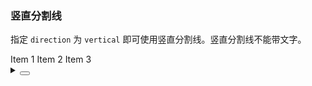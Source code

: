 ### 竖直分割线

指定 `direction` 为 `vertical` 即可使用竖直分割线。竖直分割线不能带文字。

<div class="cell-demo vp-raw">
  <div class="divider-demo">
    <span>Item 1</span>
    <yc-divider direction="vertical" />
    <span>Item 2</span>
    <yc-divider direction="vertical" />
    <span>Item 3</span>
  </div>
</div>

<details>
<summary>
 <button class="code-btn"  >
    <icon-code />
 </button>
</summary>

```vue
<template>
  <div class="divider-demo">
    <span>Item 1</span>
    <yc-divider direction="vertical" />
    <span>Item 2</span>
    <yc-divider direction="vertical" />
    <span>Item 3</span>
  </div>
</template>
```

</details>
